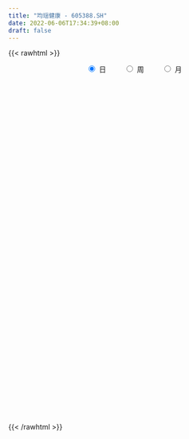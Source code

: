 ```yaml
---
title: "均瑶健康 - 605388.SH"
date: 2022-06-06T17:34:39+08:00
draft: false
---
```

{{< rawhtml >}}
    <div style="text-align: center">
        <label style="padding: 1rem;"><input style="margin-right: .5rem" type="radio" name="period" value="D" checked onclick="period_change(this)">日</label>
        <label style="padding: 1rem;"><input style="margin-right: .5rem" type="radio" name="period" value="W" onclick="period_change(this)">周</label>
        <label style="padding: 1rem;"><input style="margin-right: .5rem" type="radio" name="period" value="M" onclick="period_change(this)">月</label>
    </div>
    <div id="chart" style="height: 700px;"></div> 
    <script type="text/javascript">
        const D_v = [2248.52,683.4,1343.0,3318.27,35761.11,281743.77,409657.01,306037.12,247023.42,203288.97,162003.89,140225.28,151125.35,100701.9,107455.46,84417.52,91993.07,82055.35,64666.99,59244.18,80446.81,100829.95,71824.39,65640.12,39773.19,52912.73,89625.57,91044.77,65178.87,53745.67,38207.94,36638.8,44899.27,50607.59,51830.07,29842.73,50923.31,65048.72,25912.92,31379.15,51117.85,51302.42,67000.86,47892.59,40631.22,33207.67,99191.14,55599.76,28946.71,33688.35,28948.21,33520.17,31555.54,40483.36,66999.06,58939.07,48813.14,36911.64,32964.34,47646.2,54438.29,61232.04,78528.27,62314.8,35390.82,33809.16,22285.6,24996.35,24779.18,20228.58,100022.04,60593.25,62943.54,171910.56,214125.48,199935.71,129353.3,121019.2,167468.49,240946.43,266936.06,184656.98,124643.82,136126.61,130058.43,136053.61,104558.94,107105.1,110958.56,125174.82,134774.94,105022.41,111283.66,235662.94,166727.61,124792.59,92466.92,76431.89,56926.65,75563.62,54454.3,49931.34,51756.4,44545.37,60251.3,61523.63,53236.33,45225.52,40878.59,31100.7,33122.7,33440.2,28478.0,36532.17,30654.3,48164.72,33789.19,92410.44,86708.51,46097.6,36341.33,64042.67,58909.18,35559.59,24234.75,28678.73,18758.0,18813.0,19474.82,18711.0,25778.66,16150.68,23753.22,32793.69,23188.41,21601.12,16900.6,18367.0,14392.6,24799.75,18808.0,27875.55,18821.98,18423.52,70932.59,48579.04,30993.07,22401.62,27481.3,18990.0,20994.0,61563.61,46465.21,45946.41,49311.3,72542.22,73309.29,54332.75,115233.2,172990.88,170944.88,168742.38,229874.75,159148.7,147135.1,159589.01,103056.97,165948.45,119162.44,78610.75,189079.27,158388.46,173411.66,152847.35,174225.18,131815.74,92528.34,183431.3,158210.88,113188.22,93088.6,232497.71,240404.21,145798.82,105626.0,83383.63,104661.64,83360.45,93950.69,92086.96,91236.01,112976.8,82490.64,57406.47,63485.5,42584.3,42073.5,166316.79,102247.84,160225.7,112800.83,110436.09,87990.22,140713.08,99894.59,89349.01,59461.5,49709.5,67697.29,52184.52,76203.68,42490.35,80660.05,65995.05,40635.0,41335.41,30850.0,37524.0,37643.17,27360.0,29156.87,43321.0,34737.09,26222.0,25379.0,27630.14,35541.0,31875.0,25362.0,25268.0,38408.0,44688.87,41307.0,94449.0,67529.0,45171.22,41828.22,64184.56,65539.44,76902.44,54417.44,28295.22,38766.44,34368.09,43510.37,37082.12,25069.0,33485.22,39025.0,38211.0,30954.22,21891.22,33395.0,28957.0,41904.0,27105.0,46135.0,44574.91,26588.89,27577.19,30404.11,31071.58,17937.0,35295.19,21803.88,27050.96,31587.62,14190.15,20525.44,82452.79,82165.31,41950.69,37315.5,22524.83,48831.0,46745.74,114627.7,138383.7,72323.12,53904.38,47273.26,30952.01,35761.0,65984.53,70245.53,53517.15,40278.25,67551.46,35260.87,41146.39,35333.71,39032.87,26115.3,59016.13,39850.0,27291.02,88895.09,36763.22,31506.98,37007.0,36690.0,38915.3,48928.0,34995.0,38055.61,42797.76,36502.26,32993.3,36758.93,33871.07,18838.62,37015.26,30556.93,37657.26,23152.0,30367.34,23772.39,31142.0,62557.11,42116.08,32570.0,46343.1,32008.08,26126.0,27341.18,28777.03,19730.04,25661.0,22100.0,35778.01,114450.17,78640.01,121360.0,68821.0,69774.15,73403.86,167898.52,53139.0,511246.56,307733.49,243430.93,228273.45,179293.02,202137.52,192618.51,159947.3,83953.01,96811.3,79476.87,65439.86,77159.0,43619.0,62881.12,44594.0,30954.0,34784.72,38907.0,38778.22,40980.03,30739.0,24879.0,48592.0,34076.0,28070.97,30788.0,48286.53,31565.0,86194.0,59319.76,65425.97,72179.0,134216.34,167045.34,143980.97,175637.41,126851.0,108546.0,59450.0,147116.0,80335.23,76491.0,86671.0,115852.0,222885.23,260108.2,168594.07,186660.22,355050.75,271798.53,159317.73,150040.0,123976.0,115536.0,71886.5,57311.8,127267.0,114147.0,64937.0,92119.0,143926.5,122813.0,96755.3,76191.5,123661.0,127783.37,239924.27,115992.97,124779.0,123558.0,123493.52,87043.44,96180.22,90734.22,51495.94,42745.15,75526.98,81560.22,104061.0,135697.29,209995.0,166398.07,109055.07,71448.0,101162.34,94282.25,122179.55,119012.22,80031.22,147135.22,139919.44,152658.0,138694.96,95356.0,77450.0]
const D_histogram = [0.0,0.1231680912,0.3295616886,0.5899504993,0.883865898,1.1979656651,1.2457826766,1.0109482198,0.8361504366,0.7190034426,0.5129432736,0.3348154521,0.0959777048,-0.1615903881,-0.423409623,-0.6100238709,-0.7236500323,-0.8368915202,-0.8705723676,-0.8799924561,-0.7925729703,-0.6606342648,-0.5630002213,-0.4664519097,-0.4096819127,-0.4162624901,-0.3234101153,-0.243203057,-0.2179681271,-0.2439691415,-0.2357089416,-0.2377790932,-0.1786650945,-0.0883609319,-0.0060142387,0.0293894031,0.0691850397,0.0412047534,0.0142363488,0.022468638,0.0490903962,0.0468020988,0.0710791882,0.0442019281,-0.006409739,-0.0494464406,-0.1759876296,-0.3031608393,-0.3595549289,-0.3416450252,-0.3322061976,-0.2818657922,-0.2289453974,-0.1543240945,-0.0530685265,0.0277850207,0.0941018789,0.099115081,0.120737003,0.1577420743,0.1759243703,0.1879747452,0.2232013898,0.202314211,0.164758746,0.1068619436,0.0772976695,0.0636744231,0.041466431,0.0340926551,0.1288611324,0.1585825068,0.1890101434,0.3269827972,0.4031310087,0.4866723563,0.460230773,0.3805074112,0.4442840854,0.5011122976,0.6151963772,0.5484627549,0.4587127053,0.3971245268,0.2597845948,0.0911450653,-0.0852889376,-0.2578031893,-0.2299674408,-0.2797932417,-0.2231601009,-0.2018162895,-0.1311360835,0.0059897062,0.0109961856,-0.1009180313,-0.1606801035,-0.2850870814,-0.3324362851,-0.415677555,-0.5065315691,-0.4858353398,-0.431575261,-0.3881330692,-0.3222315185,-0.2500785271,-0.246780907,-0.2466839512,-0.268457602,-0.2441119714,-0.2605026033,-0.2811894973,-0.2600860416,-0.1903283346,-0.1609448266,-0.0859266306,-0.0651761328,0.0303875789,0.0765046374,0.0826558233,0.0970696916,0.1622725036,0.1795779305,0.1515058448,0.1286652946,0.093415262,0.0647856917,0.0652713842,0.0544756066,0.0632158357,0.049137058,0.0507379338,0.0294199415,-0.0377596915,-0.0624300593,-0.0647644809,-0.073250831,-0.0945539182,-0.0817147326,-0.0390281658,0.006177528,0.0505783247,0.0837354899,0.0868565321,0.1697073194,0.2052655813,0.2139553531,0.2093285324,0.1718698608,0.1517808088,0.1113770282,0.1366857478,0.1524039292,0.1743413238,0.174378735,0.2068771499,0.1816033376,0.1644260082,0.2638918363,0.3310961543,0.3297677982,0.4398794399,0.5447798045,0.6084024725,0.6159041368,0.4709232519,0.3613405119,0.3662957829,0.3462201389,0.2469012312,0.2487003546,0.2902427904,0.4527736982,0.4563093815,0.5625429182,0.5827046495,0.5146243958,0.2927998129,0.0870424096,-0.0393443903,-0.1845729982,-0.1178737798,-0.2610801022,-0.5226435714,-0.6884112847,-0.7398430398,-0.7056561924,-0.6869121384,-0.6179138832,-0.5591928719,-0.5699821338,-0.4916481821,-0.4810547408,-0.4434555668,-0.456260379,-0.4734192086,-0.4575051778,-0.2815307047,-0.2071841758,-0.0665823093,0.0202599154,0.0745516386,0.0620293466,0.1440760099,0.1276048691,0.0135812161,-0.0733153214,-0.1078542692,-0.0998619642,-0.1419844545,-0.1395958726,-0.1327281946,-0.2181989257,-0.2997700255,-0.3216070993,-0.3417787212,-0.3360956988,-0.2805541842,-0.2228378897,-0.1739342959,-0.1499522771,-0.1578222635,-0.1848842031,-0.1704429595,-0.1309950611,-0.1223152004,-0.1439453841,-0.1729005196,-0.210916608,-0.2195913299,-0.1731823236,-0.1612945698,-0.1042910742,0.026741002,0.0964109834,0.1518282089,0.1350723694,0.1827785677,0.2475492429,0.313950588,0.3031490901,0.2674461759,0.2620699428,0.1892325604,0.1298292775,0.0803879857,0.023006658,0.0025330319,-0.0096944899,-0.0065177811,-0.0225556206,-0.0376192719,-0.0620459202,-0.0870901534,-0.0631468727,-0.054282754,-0.0073476644,0.0412224284,0.0728609913,0.0997207083,0.1091862901,0.1057281526,0.107511693,0.0911822496,0.0743589585,0.071978445,0.0581894693,0.0423073422,0.0475474145,0.0924468275,0.1628304237,0.1813086005,0.161404334,0.1525797755,0.1750653134,0.1677344269,0.2285092025,0.2899739566,0.3014012879,0.2476331294,0.2139681614,0.1661008081,0.1127387367,0.1254816028,0.1353077518,0.088237248,0.0601019119,-0.0531065139,-0.1414675307,-0.1473970754,-0.1444093975,-0.130554645,-0.1141464089,-0.0482362584,-0.0178239331,-0.0156818332,0.0471602132,0.0680648419,0.0767491603,0.0694857321,0.0658506635,0.0396413609,-0.0083679229,-0.063037978,-0.1010043586,-0.1141553738,-0.1363300831,-0.1282259719,-0.1089343802,-0.1127498314,-0.1210186879,-0.0911644313,-0.0662141686,-0.0518764192,-0.0397183461,-0.0556385142,-0.049267432,-0.0253172584,0.0193023475,0.0483288836,0.0665883918,0.0916684364,0.0805710177,0.0663416724,0.0315987169,0.0055309668,-0.0054491279,-0.0197862675,-0.0226673316,-0.0136980195,0.0577812808,0.0918097356,0.0454884544,0.0251585659,0.048293206,0.0686297958,0.1944801514,0.3915493044,0.4822732252,0.3964641268,0.3535736946,0.3568953181,0.3243765375,0.3252422453,0.2415850603,0.1068708603,0.022916493,-0.1052840556,-0.1840573749,-0.2630396247,-0.3757035259,-0.4312403178,-0.4917490949,-0.4834347265,-0.4370609409,-0.3676289136,-0.3005861541,-0.2602065192,-0.2469969911,-0.217123307,-0.191277722,-0.1318615342,-0.0982522866,-0.0759744782,-0.0515828485,-0.0525544639,-0.0443636651,-0.0658580191,-0.049160211,-0.0201365791,0.0291769551,0.1759864092,0.2883771148,0.3886002555,0.358271116,0.221998779,0.0853113666,0.105306241,0.1284063931,0.0849407136,-0.0153929629,-0.0541782217,0.0371152753,0.1246590107,0.1954065083,0.2176490158,0.2295254859,0.2688587205,0.2244474242,0.1300014075,0.0707524481,0.0448052878,-0.0285721309,-0.1079827537,-0.1676206221,-0.1673227662,-0.22992452,-0.2847487873,-0.2386396854,-0.1566677758,-0.0599868384,-0.013263034,0.0061112639,0.0736842298,0.0892612326,0.0214503788,-0.0836333213,-0.2587101253,-0.4570407799,-0.564057846,-0.6107747704,-0.569268782,-0.5224843159,-0.4819493701,-0.4061528231,-0.3055590737,-0.2303758462,-0.1119942868,0.0753758985,0.2155825101,0.279457914,0.2768269377,0.258821445,0.2621659533,0.2672703718,0.2253760513,0.2405838167,0.2162080177,0.2348155923,0.2399249059,0.2561807472,0.2671379676,0.2410438494,0.2046705352]
const D_fast = [0.0,0.153960114,0.4427441336,0.8506205691,1.3655024422,1.9790936256,2.3383563063,2.3562589044,2.3904987303,2.453102597,2.3752782464,2.280854288,2.0660109669,1.7680452769,1.4003736363,1.0612534206,0.7667147511,0.4442503833,0.192926444,-0.0364917586,-0.1472155154,-0.180435376,-0.2235513879,-0.2436160537,-0.2892665349,-0.3999127349,-0.3879128888,-0.3685065948,-0.3977636967,-0.4847569965,-0.535424032,-0.5969389568,-0.5824912318,-0.5142773022,-0.4334341686,-0.3906831761,-0.3335912796,-0.3512703775,-0.3746796949,-0.3608302461,-0.3219358889,-0.3125236616,-0.2704767751,-0.2863035532,-0.3385176551,-0.3939159668,-0.5644540632,-0.7674174828,-0.9137003046,-0.9812016572,-1.054814379,-1.0749404217,-1.0792563762,-1.043216097,-0.9552276606,-0.8674278582,-0.7775855303,-0.7477935579,-0.6959873852,-0.6195467953,-0.5573834067,-0.4983393455,-0.4073123534,-0.3776209795,-0.3739867581,-0.4051680745,-0.4154079312,-0.4131125719,-0.4249539562,-0.4238045684,-0.2968208079,-0.2274538069,-0.1497736345,0.0699447187,0.2468756823,0.452085119,0.540701229,0.55610472,0.7309524155,0.9130587022,1.180941876,1.2513239424,1.2762520691,1.3139450224,1.241551239,1.0956979758,0.8979417386,0.6609766896,0.6313205778,0.5115464665,0.512389582,0.4832793212,0.5211755063,0.6597987225,0.6675542483,0.5304105235,0.4304784255,0.2347996772,0.1043414023,-0.0828192565,-0.3003061628,-0.4010687685,-0.4547025049,-0.5082935804,-0.5229499093,-0.5133165497,-0.5717141564,-0.6332881883,-0.7221762396,-0.7588586019,-0.8403748846,-0.931359153,-0.9752772076,-0.9531015843,-0.963954283,-0.9104177446,-0.90596128,-0.8028006736,-0.7375574557,-0.710742314,-0.6720610228,-0.566290085,-0.5040901754,-0.4942857999,-0.4849600264,-0.4968562435,-0.5092893909,-0.4924858523,-0.4896627283,-0.4651185403,-0.4669130535,-0.4526276942,-0.4665907012,-0.543210257,-0.5834881397,-0.6020136815,-0.6288127393,-0.6737543061,-0.6813438036,-0.6484142783,-0.6016642025,-0.5446188247,-0.490527787,-0.4656926118,-0.3404149946,-0.2535403373,-0.1913617274,-0.143656415,-0.1381476213,-0.1202914711,-0.1328509947,-0.0733708381,-0.0195516745,0.0459710512,0.0896031461,0.1738208485,0.1939478706,0.2178770433,0.3833158305,0.533294187,0.6144077805,0.8344892822,1.0755845979,1.2913078841,1.4527855825,1.4255355106,1.4062878985,1.5028171153,1.569296506,1.5317029061,1.5956771181,1.7097802515,1.9855045839,2.1031176126,2.3499868788,2.5158247726,2.5764006178,2.4277759881,2.2437791872,2.1075562898,1.9161844323,1.9534152058,1.7449388578,1.3527144957,1.0148439613,0.7784514462,0.6362242455,0.483240265,0.3977600493,0.3166828427,0.1633980473,0.1188199535,0.0091497096,-0.0641150081,-0.190984915,-0.3264985468,-0.4249608105,-0.3193690135,-0.2968185285,-0.1728622394,-0.0809550358,-0.008025403,-0.0050403584,0.1130253074,0.1284553839,0.017827035,-0.0873983329,-0.148900848,-0.165874034,-0.243492638,-0.2760030242,-0.3023173949,-0.4423378574,-0.5988514636,-0.7010903121,-0.8067066144,-0.8850475167,-0.8996445481,-0.897637726,-0.8922177062,-0.9057237567,-0.9530493089,-1.0263322994,-1.0545017956,-1.0478026625,-1.0697016019,-1.1273181317,-1.199498397,-1.2902436375,-1.3538161918,-1.3507027664,-1.3791386551,-1.348207928,-1.2104906013,-1.1167178741,-1.0233435964,-1.0063313435,-0.9129305033,-0.7862725173,-0.6413835253,-0.5763977506,-0.5452391209,-0.4850978683,-0.5106271106,-0.5375730742,-0.5669173695,-0.6185470326,-0.6383874008,-0.6530385451,-0.6514912815,-0.6731680262,-0.6976364955,-0.7375746238,-0.7843913953,-0.7762348329,-0.7809414027,-0.7358432291,-0.6769675293,-0.6271137186,-0.5753238244,-0.5385616701,-0.5155877695,-0.4869263058,-0.4804601869,-0.4786937383,-0.4630796405,-0.462321249,-0.4676265405,-0.4504996146,-0.3824884947,-0.2713972925,-0.2075919656,-0.1871451486,-0.1578247632,-0.091572897,-0.0569701768,0.0609318995,0.1948901427,0.281667796,0.2898079199,0.3096349922,0.303292841,0.2781154537,0.3222287205,0.3658818075,0.3408706156,0.3277607575,0.2012757033,0.0775478038,0.0347689902,0.0016543187,-0.01712959,-0.0292579561,0.0245931297,0.0505494719,0.0487711135,0.1234032131,0.1613240523,0.1891956608,0.1993036656,0.2121312629,0.1958323005,0.145731036,0.0753014864,0.0120840161,-0.0296058425,-0.0858630726,-0.1098154544,-0.1177574577,-0.1497603667,-0.1882838953,-0.1812207465,-0.1728240259,-0.1714553814,-0.1692268948,-0.1990566914,-0.2050024672,-0.1873816082,-0.1379364154,-0.0968276584,-0.0619210522,-0.0139238986,-0.0048785629,-0.00252249,-0.0293657663,-0.0540507747,-0.0663931513,-0.0856768578,-0.0942247548,-0.0886799476,-0.0027553271,0.0542255616,0.019276394,0.005236147,0.0404440886,0.0779381273,0.2524085208,0.5473649998,0.758657227,0.7719641602,0.8174671517,0.9100126048,0.9585879586,1.0407642277,1.0175033077,0.9095068228,0.8312815788,0.6767600163,0.5519723532,0.4072301972,0.2006404146,0.0372935432,-0.1461525076,-0.2586968207,-0.3215882704,-0.3440634715,-0.3521672505,-0.3768392454,-0.4253789651,-0.4497861077,-0.4717599533,-0.4453091491,-0.4362629731,-0.4329787843,-0.4214828667,-0.435593098,-0.4384932155,-0.4764520743,-0.472044319,-0.4480548318,-0.3914470589,-0.2006410025,-0.0161560181,0.1812171864,0.240455826,0.1596831837,0.0443236129,0.0906450476,0.1458467979,0.1236162969,0.0194343796,-0.0328954346,0.0676768812,0.1863853693,0.3059844939,0.3826392555,0.4518970971,0.5584450117,0.5701455715,0.5081999067,0.4666390593,0.4518932209,0.3713727695,0.2649664583,0.1634234344,0.1218905987,0.001807715,-0.1242037491,-0.1377545686,-0.094949603,-0.0132653752,0.0301426708,0.0510447846,0.1370388079,0.1749311189,0.1124828598,-0.0135091706,-0.2532635059,-0.5658543555,-0.8138858831,-1.0132965001,-1.1141077072,-1.19794432,-1.2778967167,-1.3036383755,-1.2794343945,-1.2618451285,-1.1714621409,-0.9652479809,-0.7711457418,-0.6374058594,-0.5708301013,-0.5241302327,-0.4552442361,-0.3833222247,-0.3688725323,-0.2935188128,-0.2638426074,-0.1865311346,-0.1214405946,-0.0411395665,0.0366021458,0.0707689899,0.0855633095]
const D_slow = [0.0,0.0307920228,0.1131824449,0.2606700698,0.4816365443,0.7811279605,1.0925736297,1.3453106846,1.5543482938,1.7340991544,1.8623349728,1.9460388358,1.970033262,1.929635665,1.8237832593,1.6712772915,1.4903647835,1.2811419034,1.0634988115,0.8435006975,0.6453574549,0.4801988887,0.3394488334,0.222835856,0.1204153778,0.0163497553,-0.0645027736,-0.1253035378,-0.1797955696,-0.240787855,-0.2997150904,-0.3591598637,-0.4038261373,-0.4259163703,-0.4274199299,-0.4200725792,-0.4027763192,-0.3924751309,-0.3889160437,-0.3832988842,-0.3710262851,-0.3593257604,-0.3415559634,-0.3305054813,-0.3321079161,-0.3444695262,-0.3884664336,-0.4642566435,-0.5541453757,-0.639556632,-0.7226081814,-0.7930746295,-0.8503109788,-0.8888920024,-0.9021591341,-0.8952128789,-0.8716874092,-0.8469086389,-0.8167243882,-0.7772888696,-0.733307777,-0.6863140907,-0.6305137432,-0.5799351905,-0.538745504,-0.5120300181,-0.4927056007,-0.476786995,-0.4664203872,-0.4578972235,-0.4256819403,-0.3860363136,-0.3387837778,-0.2570380785,-0.1562553263,-0.0345872373,0.080470456,0.1755973088,0.2866683301,0.4119464045,0.5657454988,0.7028611875,0.8175393639,0.9168204956,0.9817666442,1.0045529106,0.9832306762,0.9187798788,0.8612880186,0.7913397082,0.735549683,0.6850956106,0.6523115897,0.6538090163,0.6565580627,0.6313285548,0.591158529,0.5198867586,0.4367776873,0.3328582986,0.2062254063,0.0847665714,-0.0231272439,-0.1201605112,-0.2007183908,-0.2632380226,-0.3249332493,-0.3866042371,-0.4537186376,-0.5147466305,-0.5798722813,-0.6501696556,-0.715191166,-0.7627732497,-0.8030094564,-0.824491114,-0.8407851472,-0.8331882525,-0.8140620931,-0.7933981373,-0.7691307144,-0.7285625885,-0.6836681059,-0.6457916447,-0.613625321,-0.5902715055,-0.5740750826,-0.5577572366,-0.5441383349,-0.528334376,-0.5160501115,-0.503365628,-0.4960106427,-0.5054505655,-0.5210580804,-0.5372492006,-0.5555619083,-0.5792003879,-0.599629071,-0.6093861125,-0.6078417305,-0.5951971493,-0.5742632769,-0.5525491438,-0.510122314,-0.4588059187,-0.4053170804,-0.3529849473,-0.3100174821,-0.2720722799,-0.2442280229,-0.2100565859,-0.1719556036,-0.1283702727,-0.0847755889,-0.0330563014,0.012344533,0.0534510351,0.1194239941,0.2021980327,0.2846399823,0.3946098423,0.5308047934,0.6829054115,0.8368814457,0.9546122587,1.0449473866,1.1365213324,1.2230763671,1.2848016749,1.3469767636,1.4195374611,1.5327308857,1.6468082311,1.7874439606,1.933120123,2.061776222,2.1349761752,2.1567367776,2.14690068,2.1007574305,2.0712889855,2.00601896,1.8753580671,1.703255246,1.518294486,1.3418804379,1.1701524033,1.0156739325,0.8758757145,0.7333801811,0.6104681356,0.4902044504,0.3793405587,0.2652754639,0.1469206618,0.0325443673,-0.0378383088,-0.0896343528,-0.1062799301,-0.1012149512,-0.0825770416,-0.0670697049,-0.0310507025,0.0008505148,0.0042458188,-0.0140830115,-0.0410465788,-0.0660120698,-0.1015081835,-0.1364071516,-0.1695892003,-0.2241389317,-0.2990814381,-0.3794832129,-0.4649278932,-0.5489518179,-0.6190903639,-0.6747998364,-0.7182834103,-0.7557714796,-0.7952270455,-0.8414480962,-0.8840588361,-0.9168076014,-0.9473864015,-0.9833727475,-1.0265978774,-1.0793270294,-1.1342248619,-1.1775204428,-1.2178440853,-1.2439168538,-1.2372316033,-1.2131288575,-1.1751718052,-1.1414037129,-1.095709071,-1.0338217602,-0.9553341133,-0.8795468407,-0.8126852968,-0.7471678111,-0.699859671,-0.6674023516,-0.6473053552,-0.6415536907,-0.6409204327,-0.6433440552,-0.6449735004,-0.6506124056,-0.6600172236,-0.6755287036,-0.697301242,-0.7130879601,-0.7266586487,-0.7284955648,-0.7181899577,-0.6999747098,-0.6750445328,-0.6477479602,-0.6213159221,-0.5944379988,-0.5716424364,-0.5530526968,-0.5350580855,-0.5205107182,-0.5099338827,-0.4980470291,-0.4749353222,-0.4342277162,-0.3889005661,-0.3485494826,-0.3104045387,-0.2666382104,-0.2247046036,-0.167577303,-0.0950838139,-0.0197334919,0.0421747905,0.0956668308,0.1371920329,0.165376717,0.1967471177,0.2305740557,0.2526333677,0.2676588456,0.2543822172,0.2190153345,0.1821660656,0.1460637163,0.113425055,0.0848884528,0.0728293882,0.0683734049,0.0644529466,0.0762429999,0.0932592104,0.1124465005,0.1298179335,0.1462805994,0.1561909396,0.1540989589,0.1383394644,0.1130883747,0.0845495313,0.0504670105,0.0184105175,-0.0088230775,-0.0370105354,-0.0672652073,-0.0900563152,-0.1066098573,-0.1195789621,-0.1295085487,-0.1434181772,-0.1557350352,-0.1620643498,-0.1572387629,-0.145156542,-0.1285094441,-0.105592335,-0.0854495805,-0.0688641624,-0.0609644832,-0.0595817415,-0.0609440235,-0.0658905903,-0.0715574232,-0.0749819281,-0.0605366079,-0.037584174,-0.0262120604,-0.0199224189,-0.0078491174,0.0093083315,0.0579283694,0.1558156955,0.2763840018,0.3755000335,0.4638934571,0.5531172866,0.634211421,0.7155219824,0.7759182474,0.8026359625,0.8083650858,0.7820440719,0.7360297281,0.670269822,0.5763439405,0.468533861,0.3455965873,0.2247379057,0.1154726705,0.0235654421,-0.0515810964,-0.1166327262,-0.178381974,-0.2326628008,-0.2804822313,-0.3134476148,-0.3380106865,-0.357004306,-0.3699000182,-0.3830386341,-0.3941295504,-0.4105940552,-0.4228841079,-0.4279182527,-0.4206240139,-0.3766274116,-0.3045331329,-0.2073830691,-0.1178152901,-0.0623155953,-0.0409877537,-0.0146611934,0.0174404049,0.0386755833,0.0348273425,0.0212827871,0.0305616059,0.0617263586,0.1105779857,0.1649902396,0.2223716111,0.2895862912,0.3456981473,0.3781984992,0.3958866112,0.4070879331,0.3999449004,0.372949212,0.3310440565,0.2892133649,0.2317322349,0.1605450381,0.1008851168,0.0617181728,0.0467214632,0.0434057047,0.0449335207,0.0633545782,0.0856698863,0.091032481,0.0701241507,0.0054466194,-0.1088135756,-0.2498280371,-0.4025217297,-0.5448389252,-0.6754600042,-0.7959473467,-0.8974855524,-0.9738753209,-1.0314692824,-1.0594678541,-1.0406238795,-0.9867282519,-0.9168637734,-0.847657039,-0.7829516777,-0.7174101894,-0.6505925965,-0.5942485836,-0.5341026295,-0.480050625,-0.421346727,-0.3613655005,-0.2973203137,-0.2305358218,-0.1702748595,-0.1191072257]
const D_data = [['2020-08-18', 16.12, 19.34, 16.12, 19.34],['2020-08-19', 21.27, 21.27, 21.27, 21.27],['2020-08-20', 23.4, 23.4, 23.4, 23.4],['2020-08-21', 25.74, 25.74, 25.74, 25.74],['2020-08-24', 28.31, 28.31, 28.31, 28.31],['2020-08-25', 29.72, 31.14, 29.1, 31.14],['2020-08-26', 31.2, 29.9, 29.04, 32.25],['2020-08-27', 28.43, 26.93, 26.91, 28.55],['2020-08-28', 26.6, 27.52, 26.4, 28.8],['2020-08-31', 27.29, 28.31, 27.27, 29.11],['2020-09-01', 27.85, 27.07, 26.64, 28.15],['2020-09-02', 26.9, 26.99, 26.78, 27.77],['2020-09-03', 27.1, 25.55, 25.41, 27.29],['2020-09-04', 24.6, 24.22, 24.12, 24.95],['2020-09-07', 24.2, 22.79, 22.74, 24.26],['2020-09-08', 22.79, 22.35, 21.98, 23.0],['2020-09-09', 21.78, 22.14, 21.66, 22.98],['2020-09-10', 22.16, 21.1, 20.1, 22.67],['2020-09-11', 20.55, 21.18, 20.55, 21.5],['2020-09-14', 21.19, 20.8, 20.67, 21.38],['2020-09-15', 20.69, 21.66, 20.66, 21.78],['2020-09-16', 21.4, 22.31, 21.04, 22.73],['2020-09-17', 22.01, 22.07, 21.75, 22.55],['2020-09-18', 21.88, 22.21, 21.71, 22.56],['2020-09-21', 22.23, 21.8, 21.76, 22.23],['2020-09-22', 21.46, 20.82, 20.81, 21.5],['2020-09-23', 20.97, 22.0, 20.88, 22.65],['2020-09-24', 21.75, 22.07, 21.7, 22.71],['2020-09-25', 22.09, 21.46, 21.22, 22.68],['2020-09-28', 21.52, 20.6, 20.43, 21.67],['2020-09-29', 20.66, 20.75, 20.4, 21.02],['2020-09-30', 20.76, 20.4, 20.34, 20.95],['2020-10-09', 20.67, 21.1, 20.65, 21.28],['2020-10-12', 21.2, 21.73, 21.19, 21.88],['2020-10-13', 21.73, 22.0, 21.45, 22.22],['2020-10-14', 21.92, 21.68, 21.6, 22.16],['2020-10-15', 21.44, 21.92, 21.28, 22.1],['2020-10-16', 21.79, 21.09, 20.82, 21.96],['2020-10-19', 20.93, 20.92, 20.71, 21.23],['2020-10-20', 20.67, 21.27, 20.67, 21.35],['2020-10-21', 21.28, 21.57, 20.92, 21.89],['2020-10-22', 21.6, 21.26, 21.21, 21.99],['2020-10-23', 21.01, 21.65, 21.01, 22.01],['2020-10-26', 21.53, 21.0, 20.0, 21.66],['2020-10-27', 21.04, 20.46, 20.23, 21.18],['2020-10-28', 20.33, 20.23, 20.03, 20.6],['2020-10-29', 19.49, 18.58, 18.21, 19.5],['2020-10-30', 18.54, 17.63, 17.57, 18.54],['2020-11-02', 17.57, 17.68, 17.45, 17.8],['2020-11-03', 17.7, 18.14, 17.6, 18.16],['2020-11-04', 18.2, 17.74, 17.7, 18.21],['2020-11-05', 17.89, 18.06, 17.78, 18.1],['2020-11-06', 18.0, 18.05, 17.9, 18.3],['2020-11-09', 18.1, 18.39, 18.0, 18.45],['2020-11-10', 18.4, 18.99, 18.18, 19.19],['2020-11-11', 18.78, 19.09, 18.65, 19.5],['2020-11-12', 19.25, 19.23, 18.57, 19.34],['2020-11-13', 19.0, 18.61, 18.5, 19.18],['2020-11-16', 18.54, 18.86, 18.41, 18.95],['2020-11-17', 18.88, 19.21, 18.73, 19.26],['2020-11-18', 19.03, 19.15, 18.92, 19.65],['2020-11-19', 18.98, 19.2, 18.8, 19.67],['2020-11-20', 19.18, 19.69, 18.87, 19.87],['2020-11-23', 19.6, 19.11, 19.03, 19.7],['2020-11-24', 19.1, 18.81, 18.7, 19.1],['2020-11-25', 18.77, 18.33, 18.27, 18.96],['2020-11-26', 18.48, 18.45, 18.11, 18.5],['2020-11-27', 18.28, 18.52, 18.11, 18.58],['2020-11-30', 18.48, 18.29, 18.21, 18.68],['2020-12-01', 18.2, 18.36, 18.17, 18.46],['2020-12-02', 18.42, 19.88, 18.35, 19.99],['2020-12-03', 19.52, 19.46, 19.19, 19.75],['2020-12-04', 19.57, 19.72, 19.45, 19.94],['2020-12-07', 20.13, 21.69, 19.59, 21.69],['2020-12-08', 21.13, 21.76, 21.13, 23.47],['2020-12-09', 21.7, 22.63, 21.29, 23.42],['2020-12-10', 22.17, 21.79, 21.63, 22.51],['2020-12-11', 21.43, 21.19, 20.69, 22.22],['2020-12-14', 21.1, 23.31, 21.1, 23.31],['2020-12-15', 24.0, 23.98, 23.38, 24.98],['2020-12-16', 23.51, 25.68, 23.51, 26.28],['2020-12-17', 24.4, 24.1, 23.8, 24.75],['2020-12-18', 23.58, 23.9, 23.33, 24.94],['2020-12-21', 23.58, 24.31, 22.58, 24.36],['2020-12-22', 23.81, 23.22, 23.12, 24.47],['2020-12-23', 23.2, 22.28, 21.83, 23.25],['2020-12-24', 22.36, 21.39, 21.2, 22.84],['2020-12-25', 20.87, 20.49, 19.82, 20.99],['2020-12-28', 20.88, 22.54, 20.57, 22.54],['2020-12-29', 23.16, 21.42, 21.16, 23.16],['2020-12-30', 21.44, 22.68, 21.42, 23.29],['2020-12-31', 22.66, 22.38, 22.12, 23.16],['2021-01-04', 22.41, 23.21, 22.08, 23.41],['2021-01-05', 22.79, 24.65, 22.79, 25.53],['2021-01-06', 24.1, 23.48, 23.05, 24.5],['2021-01-07', 23.0, 21.78, 21.47, 23.28],['2021-01-08', 21.93, 21.95, 20.75, 22.4],['2021-01-11', 21.53, 20.54, 20.54, 21.93],['2021-01-12', 20.2, 20.86, 20.2, 21.5],['2021-01-13', 20.71, 19.81, 19.43, 20.71],['2021-01-14', 19.58, 18.91, 18.68, 19.75],['2021-01-15', 18.99, 19.74, 18.79, 19.98],['2021-01-18', 19.68, 20.0, 19.07, 20.16],['2021-01-19', 19.8, 19.79, 19.74, 20.39],['2021-01-20', 19.83, 20.06, 19.18, 20.14],['2021-01-21', 19.93, 20.25, 19.8, 20.49],['2021-01-22', 20.2, 19.35, 19.27, 20.2],['2021-01-25', 19.21, 19.07, 18.71, 19.78],['2021-01-26', 19.07, 18.47, 18.45, 19.2],['2021-01-27', 18.47, 18.78, 18.13, 18.88],['2021-01-28', 18.5, 18.01, 17.98, 18.76],['2021-01-29', 18.13, 17.55, 17.35, 18.35],['2021-02-01', 17.4, 17.76, 17.3, 17.88],['2021-02-02', 17.92, 18.33, 17.8, 18.59],['2021-02-03', 18.35, 17.84, 17.7, 18.36],['2021-02-04', 17.81, 18.48, 17.66, 18.56],['2021-02-05', 18.5, 17.88, 17.78, 18.55],['2021-02-08', 18.84, 19.0, 18.42, 19.67],['2021-02-09', 18.34, 18.69, 17.88, 18.88],['2021-02-10', 18.6, 18.28, 18.09, 18.63],['2021-02-18', 18.45, 18.4, 18.21, 18.59],['2021-02-19', 18.41, 19.25, 18.41, 19.47],['2021-02-22', 19.06, 18.91, 18.86, 19.31],['2021-02-23', 18.84, 18.35, 18.2, 18.84],['2021-02-24', 18.3, 18.3, 18.18, 18.48],['2021-02-25', 18.41, 17.99, 17.84, 18.42],['2021-02-26', 17.58, 17.88, 17.58, 18.08],['2021-03-01', 17.86, 18.14, 17.84, 18.15],['2021-03-02', 18.38, 17.94, 17.86, 18.38],['2021-03-03', 17.97, 18.15, 17.86, 18.17],['2021-03-04', 18.12, 17.82, 17.75, 18.12],['2021-03-05', 17.66, 17.95, 17.58, 18.03],['2021-03-08', 18.1, 17.57, 17.57, 18.11],['2021-03-09', 17.56, 16.68, 16.2, 17.6],['2021-03-10', 16.85, 16.85, 16.64, 17.09],['2021-03-11', 16.75, 16.93, 16.52, 16.99],['2021-03-12', 17.0, 16.69, 16.6, 17.08],['2021-03-15', 16.66, 16.3, 16.22, 16.66],['2021-03-16', 16.33, 16.55, 16.3, 16.62],['2021-03-17', 16.65, 16.94, 16.58, 17.14],['2021-03-18', 17.0, 17.11, 16.81, 17.17],['2021-03-19', 17.29, 17.28, 17.18, 17.68],['2021-03-22', 17.19, 17.32, 17.01, 17.45],['2021-03-23', 17.38, 17.03, 16.94, 17.47],['2021-03-24', 16.93, 18.29, 16.86, 18.73],['2021-03-25', 17.95, 18.1, 17.6, 18.39],['2021-03-26', 17.95, 17.99, 17.77, 18.19],['2021-03-29', 17.87, 17.95, 17.81, 18.08],['2021-03-30', 17.95, 17.53, 17.43, 17.99],['2021-03-31', 17.35, 17.68, 17.2, 17.74],['2021-04-01', 17.6, 17.33, 17.31, 17.77],['2021-04-02', 17.7, 18.18, 17.68, 18.36],['2021-04-06', 18.21, 18.26, 18.0, 18.5],['2021-04-07', 18.18, 18.55, 17.98, 18.75],['2021-04-08', 18.43, 18.46, 18.24, 18.87],['2021-04-09', 18.31, 19.1, 18.1, 19.2],['2021-04-12', 19.37, 18.55, 18.49, 19.78],['2021-04-13', 18.54, 18.68, 18.5, 19.39],['2021-04-14', 18.46, 20.55, 17.84, 20.55],['2021-04-15', 21.4, 20.86, 19.93, 21.4],['2021-04-16', 20.86, 20.48, 20.44, 22.45],['2021-04-19', 20.1, 22.53, 20.05, 22.53],['2021-04-20', 23.18, 23.51, 22.66, 24.66],['2021-04-21', 23.2, 24.0, 22.7, 24.18],['2021-04-22', 24.85, 24.09, 23.61, 25.45],['2021-04-23', 23.75, 22.37, 22.18, 24.1],['2021-04-26', 22.2, 22.6, 22.06, 23.4],['2021-04-27', 22.53, 24.2, 21.77, 24.86],['2021-04-28', 24.2, 24.3, 23.68, 25.0],['2021-04-29', 24.16, 23.4, 23.23, 24.42],['2021-04-30', 23.8, 24.79, 23.8, 25.74],['2021-05-06', 24.5, 25.82, 24.5, 26.28],['2021-05-07', 25.7, 28.4, 25.2, 28.4],['2021-05-10', 27.23, 27.45, 26.86, 28.39],['2021-05-11', 27.8, 29.69, 27.27, 30.1],['2021-05-12', 29.21, 29.68, 28.76, 30.49],['2021-05-13', 29.61, 29.17, 28.4, 29.61],['2021-05-14', 29.17, 27.08, 27.02, 31.28],['2021-05-17', 26.0, 26.58, 25.53, 27.17],['2021-05-18', 26.3, 27.0, 25.98, 27.32],['2021-05-19', 26.9, 26.24, 25.61, 26.9],['2021-05-20', 26.35, 28.86, 26.18, 28.86],['2021-05-21', 29.21, 26.16, 25.97, 29.21],['2021-05-24', 24.55, 23.54, 23.54, 25.07],['2021-05-25', 23.0, 23.35, 22.8, 24.21],['2021-05-26', 23.03, 23.85, 23.02, 23.95],['2021-05-27', 23.8, 24.5, 23.65, 25.37],['2021-05-28', 24.29, 24.07, 23.78, 24.6],['2021-05-31', 23.96, 24.57, 23.73, 25.08],['2021-06-01', 25.17, 24.45, 24.21, 25.38],['2021-06-02', 24.1, 23.37, 23.0, 24.49],['2021-06-03', 23.12, 24.34, 23.12, 25.0],['2021-06-04', 24.49, 23.42, 23.26, 24.5],['2021-06-07', 23.09, 23.58, 22.7, 23.72],['2021-06-08', 23.62, 22.7, 22.4, 23.65],['2021-06-09', 22.55, 22.22, 22.02, 22.74],['2021-06-10', 22.07, 22.27, 22.01, 22.72],['2021-06-11', 22.26, 24.5, 22.1, 24.5],['2021-06-15', 24.35, 23.7, 22.9, 24.37],['2021-06-16', 23.64, 24.99, 22.6, 25.95],['2021-06-17', 24.5, 24.9, 24.4, 25.83],['2021-06-18', 24.6, 24.9, 24.27, 25.8],['2021-06-21', 24.4, 24.22, 23.82, 24.6],['2021-06-22', 24.16, 25.67, 23.93, 26.15],['2021-06-23', 25.44, 24.72, 24.3, 25.6],['2021-06-24', 24.68, 23.2, 23.18, 24.7],['2021-06-25', 23.17, 22.97, 22.6, 23.49],['2021-06-28', 22.6, 23.22, 22.6, 23.6],['2021-06-29', 23.22, 23.59, 22.71, 23.98],['2021-06-30', 23.32, 22.76, 22.65, 23.35],['2021-07-01', 22.76, 23.08, 22.72, 23.89],['2021-07-02', 22.96, 23.03, 22.72, 23.8],['2021-07-05', 22.71, 21.49, 21.4, 22.98],['2021-07-06', 21.49, 20.84, 20.48, 21.63],['2021-07-07', 20.61, 21.01, 20.61, 21.35],['2021-07-08', 20.7, 20.59, 20.46, 21.06],['2021-07-09', 20.75, 20.53, 20.21, 20.78],['2021-07-12', 20.48, 20.99, 20.06, 21.19],['2021-07-13', 20.9, 21.03, 20.84, 21.45],['2021-07-14', 20.85, 20.95, 20.63, 21.25],['2021-07-15', 20.9, 20.6, 20.2, 21.0],['2021-07-16', 20.7, 20.01, 19.98, 20.7],['2021-07-19', 20.01, 19.42, 19.26, 20.01],['2021-07-20', 19.35, 19.64, 19.11, 19.7],['2021-07-21', 19.6, 19.85, 19.6, 20.2],['2021-07-22', 19.77, 19.36, 19.3, 20.05],['2021-07-23', 19.36, 18.7, 18.58, 19.5],['2021-07-26', 18.46, 18.2, 17.71, 18.7],['2021-07-27', 17.96, 17.6, 17.56, 18.42],['2021-07-28', 17.44, 17.51, 16.92, 17.76],['2021-07-29', 17.65, 17.98, 17.62, 18.15],['2021-07-30', 17.8, 17.4, 16.95, 17.8],['2021-08-02', 17.09, 17.87, 16.83, 17.89],['2021-08-03', 17.89, 19.1, 17.65, 19.66],['2021-08-04', 18.58, 18.75, 18.31, 18.98],['2021-08-05', 18.6, 18.84, 18.45, 19.45],['2021-08-06', 18.85, 17.99, 17.9, 18.85],['2021-08-09', 17.9, 18.85, 17.71, 19.1],['2021-08-10', 18.97, 19.39, 18.6, 19.66],['2021-08-11', 19.39, 19.85, 19.02, 19.97],['2021-08-12', 19.75, 19.15, 19.12, 19.78],['2021-08-13', 19.15, 18.82, 18.74, 19.19],['2021-08-16', 18.8, 19.19, 18.8, 19.7],['2021-08-17', 18.88, 18.21, 18.11, 19.2],['2021-08-18', 18.06, 18.05, 17.79, 18.23],['2021-08-19', 18.22, 17.87, 17.82, 18.35],['2021-08-20', 17.87, 17.43, 17.2, 17.87],['2021-08-23', 17.45, 17.6, 17.45, 17.81],['2021-08-24', 17.55, 17.52, 17.43, 17.73],['2021-08-25', 17.52, 17.59, 17.38, 17.88],['2021-08-26', 17.59, 17.21, 17.09, 17.63],['2021-08-27', 17.34, 17.02, 16.94, 17.34],['2021-08-30', 16.8, 16.66, 16.35, 17.08],['2021-08-31', 16.58, 16.36, 16.23, 16.77],['2021-09-01', 16.36, 16.81, 16.15, 17.1],['2021-09-02', 16.83, 16.56, 16.51, 16.84],['2021-09-03', 16.5, 17.06, 16.38, 17.19],['2021-09-06', 17.09, 17.25, 16.86, 17.48],['2021-09-07', 17.11, 17.2, 17.03, 17.29],['2021-09-08', 17.16, 17.27, 17.11, 17.39],['2021-09-09', 17.26, 17.14, 17.02, 17.44],['2021-09-10', 17.14, 16.99, 16.92, 17.25],['2021-09-13', 16.99, 17.05, 16.87, 17.08],['2021-09-14', 17.0, 16.78, 16.75, 17.4],['2021-09-15', 16.64, 16.67, 16.46, 16.84],['2021-09-16', 16.7, 16.78, 16.63, 17.04],['2021-09-17', 16.76, 16.57, 16.33, 16.76],['2021-09-22', 16.45, 16.43, 16.34, 16.55],['2021-09-23', 16.43, 16.63, 16.43, 16.78],['2021-09-24', 16.65, 17.25, 16.62, 17.87],['2021-09-27', 17.28, 17.92, 17.03, 18.2],['2021-09-28', 17.92, 17.59, 17.07, 17.92],['2021-09-29', 17.28, 17.19, 17.09, 17.88],['2021-09-30', 17.15, 17.33, 17.11, 17.37],['2021-10-08', 17.33, 17.85, 17.2, 17.85],['2021-10-11', 17.79, 17.62, 17.58, 18.33],['2021-10-12', 17.78, 18.75, 17.36, 18.8],['2021-10-13', 18.68, 19.28, 18.35, 19.85],['2021-10-14', 19.0, 19.08, 18.65, 19.21],['2021-10-15', 18.9, 18.37, 18.31, 19.35],['2021-10-18', 18.22, 18.58, 17.82, 18.66],['2021-10-19', 18.59, 18.35, 18.3, 18.67],['2021-10-20', 18.28, 18.14, 17.9, 18.34],['2021-10-21', 18.15, 18.98, 18.01, 19.15],['2021-10-22', 18.76, 19.14, 18.51, 19.36],['2021-10-25', 19.29, 18.45, 18.34, 19.29],['2021-10-26', 18.42, 18.58, 18.1, 18.8],['2021-10-27', 18.38, 17.17, 17.05, 18.47],['2021-10-28', 16.5, 16.89, 16.4, 17.17],['2021-10-29', 16.9, 17.58, 16.88, 17.78],['2021-11-01', 17.69, 17.59, 17.16, 17.95],['2021-11-02', 17.54, 17.68, 17.51, 18.33],['2021-11-03', 17.68, 17.71, 17.45, 18.25],['2021-11-04', 17.7, 18.5, 17.7, 18.8],['2021-11-05', 18.49, 18.3, 18.26, 18.72],['2021-11-08', 18.18, 18.03, 17.87, 18.24],['2021-11-09', 18.18, 18.99, 18.15, 19.21],['2021-11-10', 19.06, 18.75, 18.6, 19.15],['2021-11-11', 18.75, 18.75, 18.61, 18.89],['2021-11-12', 18.76, 18.63, 18.25, 18.87],['2021-11-15', 18.76, 18.72, 18.54, 19.06],['2021-11-16', 18.81, 18.42, 18.38, 19.19],['2021-11-17', 18.4, 17.98, 17.92, 18.49],['2021-11-18', 17.98, 17.61, 17.56, 18.08],['2021-11-19', 17.65, 17.52, 17.4, 17.85],['2021-11-22', 17.53, 17.62, 17.47, 17.82],['2021-11-23', 17.62, 17.32, 17.29, 17.68],['2021-11-24', 17.35, 17.56, 17.35, 17.62],['2021-11-25', 17.48, 17.68, 17.44, 17.78],['2021-11-26', 17.62, 17.34, 17.19, 17.62],['2021-11-29', 17.15, 17.15, 17.02, 17.28],['2021-11-30', 17.2, 17.59, 17.2, 17.67],['2021-12-01', 17.59, 17.6, 17.4, 17.75],['2021-12-02', 17.54, 17.51, 17.46, 17.9],['2021-12-03', 17.48, 17.5, 17.36, 17.7],['2021-12-06', 17.55, 17.08, 17.06, 17.58],['2021-12-07', 17.13, 17.27, 17.13, 17.45],['2021-12-08', 17.4, 17.52, 17.17, 17.63],['2021-12-09', 17.51, 17.94, 17.5, 18.07],['2021-12-10', 17.83, 17.95, 17.79, 18.24],['2021-12-13', 17.94, 17.97, 17.71, 18.11],['2021-12-14', 17.98, 18.22, 17.8, 18.33],['2021-12-15', 18.23, 17.86, 17.82, 18.23],['2021-12-16', 17.88, 17.8, 17.6, 18.08],['2021-12-17', 17.72, 17.44, 17.43, 17.78],['2021-12-20', 17.35, 17.39, 17.27, 17.67],['2021-12-21', 17.4, 17.47, 17.21, 17.51],['2021-12-22', 17.58, 17.34, 17.24, 17.58],['2021-12-23', 17.34, 17.41, 17.29, 17.57],['2021-12-24', 17.38, 17.55, 17.25, 17.57],['2021-12-27', 17.64, 18.56, 17.48, 18.62],['2021-12-28', 18.54, 18.43, 18.32, 18.9],['2021-12-29', 18.24, 17.44, 17.17, 18.4],['2021-12-30', 17.4, 17.61, 17.35, 17.95],['2021-12-31', 17.7, 18.19, 17.53, 18.29],['2022-01-04', 18.19, 18.32, 17.99, 18.5],['2022-01-05', 18.42, 20.15, 18.32, 20.15],['2022-01-06', 22.17, 22.17, 22.17, 22.17],['2022-01-07', 24.39, 22.0, 21.55, 24.39],['2022-01-10', 20.0, 20.2, 19.8, 21.0],['2022-01-11', 20.0, 20.75, 19.8, 22.0],['2022-01-12', 20.36, 21.58, 20.01, 22.0],['2022-01-13', 21.21, 21.41, 20.77, 21.7],['2022-01-14', 21.21, 22.1, 21.02, 22.55],['2022-01-17', 23.0, 21.15, 21.15, 23.0],['2022-01-18', 20.93, 20.17, 19.7, 21.0],['2022-01-19', 20.17, 20.38, 19.83, 20.39],['2022-01-20', 20.1, 19.33, 19.32, 20.79],['2022-01-21', 19.66, 19.38, 19.33, 20.16],['2022-01-24', 19.29, 18.87, 18.69, 19.38],['2022-01-25', 18.88, 17.76, 17.6, 18.88],['2022-01-26', 17.7, 17.77, 17.5, 18.16],['2022-01-27', 17.79, 17.08, 17.0, 18.0],['2022-01-28', 17.19, 17.45, 17.0, 17.75],['2022-02-07', 17.6, 17.73, 17.43, 18.0],['2022-02-08', 17.65, 18.02, 17.52, 18.02],['2022-02-09', 18.08, 18.09, 17.83, 18.17],['2022-02-10', 18.1, 17.81, 17.68, 18.19],['2022-02-11', 17.77, 17.39, 17.31, 17.77],['2022-02-14', 17.25, 17.5, 17.16, 17.76],['2022-02-15', 17.64, 17.4, 17.32, 17.68],['2022-02-16', 17.52, 17.88, 17.36, 18.08],['2022-02-17', 17.75, 17.67, 17.56, 17.98],['2022-02-18', 17.56, 17.56, 17.36, 17.73],['2022-02-21', 17.41, 17.61, 17.41, 17.72],['2022-02-22', 17.58, 17.26, 17.09, 17.58],['2022-02-23', 17.39, 17.3, 17.26, 17.53],['2022-02-24', 17.3, 16.79, 16.29, 17.43],['2022-02-25', 16.8, 17.15, 16.71, 17.3],['2022-02-28', 17.18, 17.34, 16.82, 17.57],['2022-03-01', 17.19, 17.75, 17.19, 17.85],['2022-03-02', 17.75, 19.53, 17.54, 19.53],['2022-03-03', 19.09, 19.94, 19.04, 20.37],['2022-03-04', 19.67, 20.6, 19.56, 20.66],['2022-03-07', 20.1, 19.43, 18.85, 20.15],['2022-03-08', 19.11, 17.87, 17.61, 19.23],['2022-03-09', 18.03, 17.24, 16.44, 18.18],['2022-03-10', 17.72, 18.96, 17.66, 18.96],['2022-03-11', 18.87, 19.21, 18.1, 19.46],['2022-03-14', 18.8, 18.41, 18.38, 19.08],['2022-03-15', 18.29, 17.34, 17.34, 18.41],['2022-03-16', 17.61, 17.71, 16.96, 17.85],['2022-03-17', 18.05, 19.48, 17.91, 19.48],['2022-03-18', 19.73, 19.99, 19.08, 20.45],['2022-03-21', 20.44, 20.35, 19.82, 21.42],['2022-03-22', 20.1, 20.18, 19.74, 20.8],['2022-03-23', 20.07, 20.35, 19.66, 21.3],['2022-03-24', 20.85, 21.07, 20.5, 22.39],['2022-03-25', 21.68, 20.25, 19.72, 21.79],['2022-03-28', 19.73, 19.44, 19.34, 20.5],['2022-03-29', 19.5, 19.6, 19.47, 20.75],['2022-03-30', 19.49, 19.89, 19.49, 20.39],['2022-03-31', 19.81, 19.09, 19.0, 19.89],['2022-04-01', 18.85, 18.6, 18.55, 19.09],['2022-04-06', 18.6, 18.41, 18.29, 18.83],['2022-04-07', 18.48, 18.91, 17.92, 19.39],['2022-04-08', 18.35, 17.83, 17.68, 18.44],['2022-04-11', 17.32, 17.43, 17.31, 18.12],['2022-04-12', 17.4, 18.48, 17.31, 18.74],['2022-04-13', 18.24, 19.13, 18.2, 19.79],['2022-04-14', 19.12, 19.72, 18.9, 19.96],['2022-04-15', 19.45, 19.46, 19.3, 20.08],['2022-04-18', 19.1, 19.3, 19.1, 19.68],['2022-04-19', 19.47, 20.18, 19.2, 20.46],['2022-04-20', 19.23, 19.83, 18.93, 20.12],['2022-04-21', 21.0, 18.7, 18.26, 21.2],['2022-04-22', 18.36, 17.75, 17.65, 18.74],['2022-04-25', 17.41, 15.98, 15.98, 17.44],['2022-04-26', 14.69, 14.38, 14.38, 15.38],['2022-04-27', 14.27, 14.26, 13.1, 14.32],['2022-04-28', 13.99, 14.08, 13.44, 14.26],['2022-04-29', 14.06, 14.63, 14.05, 14.83],['2022-05-05', 14.42, 14.41, 14.28, 14.88],['2022-05-06', 14.02, 14.06, 13.81, 14.37],['2022-05-09', 14.0, 14.34, 13.92, 14.37],['2022-05-10', 14.1, 14.71, 13.91, 14.93],['2022-05-11', 14.61, 14.51, 14.51, 15.17],['2022-05-12', 14.48, 15.29, 14.45, 15.51],['2022-05-13', 15.3, 16.82, 14.86, 16.82],['2022-05-16', 16.66, 17.09, 15.73, 17.3],['2022-05-17', 16.52, 16.75, 16.02, 17.28],['2022-05-18', 16.65, 16.18, 16.11, 16.76],['2022-05-19', 15.7, 16.03, 15.61, 16.1],['2022-05-20', 15.91, 16.36, 15.87, 16.7],['2022-05-23', 16.36, 16.52, 16.22, 16.85],['2022-05-24', 16.55, 15.94, 15.8, 17.01],['2022-05-25', 15.96, 16.69, 15.66, 17.11],['2022-05-26', 16.51, 16.28, 16.01, 16.67],['2022-05-27', 16.33, 16.92, 16.25, 17.65],['2022-05-30', 16.91, 16.95, 16.68, 17.58],['2022-05-31', 16.69, 17.3, 16.61, 17.58],['2022-06-01', 17.04, 17.48, 17.04, 18.11],['2022-06-02', 17.48, 17.15, 17.04, 17.63],['2022-06-06', 17.15, 17.01, 16.62, 17.15]]
const W_v = [7593.19,1280222.4299999999,757345.39,430588.39,377985.45,338535.13,128592.41,44899.27,248252.42,226713.2,276522.38,156658.98,252146.27,274809.14,178796.73,268566.59,836344.25,984651.78,613902.6899999999,475930.73,730933.72,313307.8,271313.03,183767.71,177618.38,225216.55,100384.0,166140.25,98928.16,118237.04,104242.9,187750.2,151430.53,214265.14,586811.0,864489.9400000001,655857.88,331800.12,734847.9099999999,837389.6199999999,522830.54,472741.1,371866.5600000001,485710.4600000001,477408.4,288285.34,259475.51,175005.04,149509.23,165601.87,290284.44,289339.1,178796.02,163566.66,177496.0,160216.68,133674.65,117168.38,183956.33,48831.0,425984.64,250216.33,237754.12,199348.01,221463.31,197583.91,182923.32,147220.07,189954.92,164388.36,132046.08,453045.33,805687.9399999999,1160868.4099999999,612806.99,293692.98,184403.97,166356.97,256153.29,582847.62,617600.41,582234.46,1242211.77,620756.23,298725.8,520550.8,683553.11,555054.1800000001,142230.16,439590.64,658058.48,562640.46,526628.4,77450.0]
const W_histogram = [0.0,0.1135954416,-0.0320171947,-0.3157976112,-0.4108450188,-0.4952747335,-0.5872781831,-0.5655481162,-0.5176927533,-0.4184152233,-0.5834428146,-0.6208005051,-0.5658294203,-0.4213952981,-0.371088251,-0.2303217612,-0.0224805381,0.2956915889,0.2750998368,0.380863512,0.4113549694,0.2785358436,0.1658327148,-0.0187148848,-0.1026446379,-0.1144081533,-0.0436857784,-0.0742039939,-0.0745114729,-0.1405749952,-0.1260068957,-0.0537188266,0.017894792,0.1318776826,0.2954971901,0.5135242731,0.7868765666,1.1547256203,1.2452672215,1.1799403932,0.9429868036,0.700630562,0.576400437,0.4880120774,0.2769146707,0.1263376921,-0.1420739293,-0.3435886515,-0.5422428051,-0.726816173,-0.7706163906,-0.7068140151,-0.7189772863,-0.7139367292,-0.6680322252,-0.6044187433,-0.5539989309,-0.4430296388,-0.3372071438,-0.2113096161,-0.0789475859,0.0666619863,0.064094674,0.1141457326,0.1694041575,0.1327461785,0.0994463221,0.0914682527,0.1180782603,0.1034383824,0.1030425166,0.1451837806,0.4137484699,0.5724458217,0.4726907455,0.2655106171,0.1205931508,0.0367007343,-0.0416424775,0.1340304193,0.150523653,0.2045228118,0.2455478986,0.1538390944,0.0395516996,0.0701758625,-0.0232885289,-0.2795594911,-0.4610680951,-0.3726384324,-0.3242958819,-0.2377802001,-0.152391514,-0.0954506276]
const W_fast = [0.0,0.141994302,-0.0116226329,-0.3743524522,-0.5721111146,-0.7803595126,-1.0191825081,-1.1388394702,-1.2204072956,-1.2257335714,-1.5366218664,-1.7291796831,-1.8156659534,-1.7765806557,-1.8190456714,-1.7358596219,-1.5336385333,-1.1415435091,-1.093360302,-0.8923807488,-0.7590505491,-0.822235714,-0.8934806641,-1.0827069849,-1.1922978974,-1.2326634512,-1.1728625209,-1.2219317348,-1.240867082,-1.3420743532,-1.3590079775,-1.3001496151,-1.2240622985,-1.0771099872,-0.8396161822,-0.4932080309,-0.0231365958,0.633393863,1.0352522696,1.2649105395,1.2637036508,1.1965050497,1.216375034,1.2499896937,1.1081209548,0.9891283991,0.6851982955,0.3977864103,0.0635715554,-0.3027058557,-0.539160171,-0.6520612992,-0.8439688919,-1.0174125171,-1.1385160694,-1.2260072735,-1.3140871937,-1.3138753114,-1.2923546023,-1.2192844786,-1.1066593449,-0.9443842761,-0.9309279199,-0.8523404281,-0.7547309638,-0.7582023982,-0.7666406741,-0.7517516804,-0.6956221077,-0.68440239,-0.6590376267,-0.5806004175,-0.2085986107,0.0932101965,0.1116278067,-0.0291746674,-0.1439438461,-0.218661079,-0.3074149101,-0.0982344085,-0.0441102615,0.0610196002,0.1634316616,0.110182631,0.0057831611,0.0539512896,-0.045335234,-0.371496069,-0.6682716967,-0.6730016421,-0.7057330621,-0.6786624304,-0.6313716228,-0.5982933933]
const W_slow = [0.0,0.0283988604,0.0203945617,-0.0585548411,-0.1612660958,-0.2850847791,-0.4319043249,-0.573291354,-0.7027145423,-0.8073183481,-0.9531790518,-1.108379178,-1.2498365331,-1.3551853576,-1.4479574204,-1.5055378607,-1.5111579952,-1.437235098,-1.3684601388,-1.2732442608,-1.1704055185,-1.1007715576,-1.0593133789,-1.0639921001,-1.0896532595,-1.1182552979,-1.1291767425,-1.1477277409,-1.1663556091,-1.201499358,-1.2330010819,-1.2464307885,-1.2419570905,-1.2089876699,-1.1351133723,-1.0067323041,-0.8100131624,-0.5213317573,-0.2100149519,0.0849701463,0.3207168472,0.4958744877,0.639974597,0.7619776163,0.831206284,0.862790707,0.8272722247,0.7413750618,0.6058143605,0.4241103173,0.2314562196,0.0547527159,-0.1249916057,-0.303475788,-0.4704838443,-0.6215885301,-0.7600882628,-0.8708456725,-0.9551474585,-1.0079748625,-1.027711759,-1.0110462624,-0.9950225939,-0.9664861607,-0.9241351214,-0.8909485767,-0.8660869962,-0.843219933,-0.813700368,-0.7878407724,-0.7620801433,-0.7257841981,-0.6223470806,-0.4792356252,-0.3610629388,-0.2946852845,-0.2645369969,-0.2553618133,-0.2657724327,-0.2322648278,-0.1946339146,-0.1435032116,-0.082116237,-0.0436564634,-0.0337685385,-0.0162245729,-0.0220467051,-0.0919365779,-0.2072036016,-0.3003632097,-0.3814371802,-0.4408822302,-0.4789801088,-0.5028427657]
const W_data = [['2020-08-21', 16.12, 25.74, 16.12, 25.74],['2020-08-28', 28.31, 27.52, 26.4, 32.25],['2020-09-04', 27.29, 24.22, 24.12, 29.11],['2020-09-11', 24.2, 21.18, 20.1, 24.26],['2020-09-18', 21.19, 22.21, 20.66, 22.73],['2020-09-25', 22.23, 21.46, 20.81, 22.71],['2020-09-30', 21.52, 20.4, 20.34, 21.67],['2020-10-09', 20.67, 21.1, 20.65, 21.28],['2020-10-16', 21.2, 21.09, 20.82, 22.22],['2020-10-23', 20.93, 21.65, 20.67, 22.01],['2020-10-30', 21.53, 17.63, 17.57, 21.66],['2020-11-06', 17.57, 18.05, 17.45, 18.3],['2020-11-13', 18.1, 18.61, 18.0, 19.5],['2020-11-20', 18.54, 19.69, 18.41, 19.87],['2020-11-27', 19.6, 18.52, 18.11, 19.7],['2020-12-04', 18.48, 19.72, 18.17, 19.99],['2020-12-11', 20.13, 21.19, 19.59, 23.47],['2020-12-18', 21.1, 23.9, 21.1, 26.28],['2020-12-25', 23.58, 20.49, 19.82, 24.47],['2020-12-31', 20.88, 22.38, 20.57, 23.29],['2021-01-08', 22.41, 21.95, 20.75, 25.53],['2021-01-15', 21.53, 19.74, 18.68, 21.93],['2021-01-22', 19.68, 19.35, 19.07, 20.49],['2021-01-29', 19.21, 17.55, 17.35, 19.78],['2021-02-05', 17.4, 17.88, 17.3, 18.59],['2021-02-10', 18.84, 18.28, 17.88, 19.67],['2021-02-19', 18.45, 19.25, 18.21, 19.47],['2021-02-26', 19.06, 17.88, 17.58, 19.31],['2021-03-05', 17.86, 17.95, 17.58, 18.38],['2021-03-12', 18.1, 16.69, 16.2, 18.11],['2021-03-19', 16.66, 17.28, 16.22, 17.68],['2021-03-26', 17.19, 17.99, 16.86, 18.73],['2021-04-02', 17.87, 18.18, 17.2, 18.36],['2021-04-09', 18.21, 19.1, 17.98, 19.2],['2021-04-16', 19.37, 20.48, 17.84, 22.45],['2021-04-23', 20.1, 22.37, 20.05, 25.45],['2021-04-30', 22.2, 24.79, 21.77, 25.74],['2021-05-07', 24.5, 28.4, 24.5, 28.4],['2021-05-14', 27.23, 27.08, 26.86, 31.28],['2021-05-21', 26.0, 26.16, 25.53, 29.21],['2021-05-28', 24.55, 24.07, 22.8, 25.37],['2021-06-04', 23.96, 23.42, 23.0, 25.38],['2021-06-11', 23.09, 24.5, 22.01, 24.5],['2021-06-18', 24.35, 24.9, 22.6, 25.95],['2021-06-25', 24.4, 22.97, 22.6, 26.15],['2021-07-02', 22.6, 23.03, 22.6, 23.98],['2021-07-09', 22.71, 20.53, 20.21, 22.98],['2021-07-16', 20.48, 20.01, 19.98, 21.45],['2021-07-23', 20.01, 18.7, 18.58, 20.2],['2021-07-30', 18.46, 17.4, 16.92, 18.7],['2021-08-06', 17.09, 17.99, 16.83, 19.66],['2021-08-13', 17.9, 18.82, 17.71, 19.97],['2021-08-20', 18.8, 17.43, 17.2, 19.7],['2021-08-27', 17.45, 17.02, 16.94, 17.88],['2021-09-03', 16.8, 17.06, 16.15, 17.19],['2021-09-10', 17.09, 16.99, 16.86, 17.48],['2021-09-17', 16.99, 16.57, 16.33, 17.4],['2021-09-24', 16.45, 17.25, 16.34, 17.87],['2021-09-30', 17.28, 17.33, 17.03, 18.2],['2021-10-08', 17.33, 17.85, 17.2, 17.85],['2021-10-15', 17.79, 18.37, 17.36, 19.85],['2021-10-22', 18.22, 19.14, 17.82, 19.36],['2021-10-29', 19.29, 17.58, 16.4, 19.29],['2021-11-05', 17.69, 18.3, 17.16, 18.8],['2021-11-12', 18.18, 18.63, 17.87, 19.21],['2021-11-19', 18.76, 17.52, 17.4, 19.19],['2021-11-26', 17.53, 17.34, 17.19, 17.82],['2021-12-03', 17.15, 17.5, 17.02, 17.9],['2021-12-10', 17.55, 17.95, 17.06, 18.24],['2021-12-17', 17.94, 17.44, 17.43, 18.33],['2021-12-24', 17.35, 17.55, 17.21, 17.67],['2021-12-31', 17.64, 18.19, 17.17, 18.9],['2022-01-07', 18.19, 22.0, 17.99, 24.39],['2022-01-14', 20.0, 22.1, 19.8, 22.55],['2022-01-21', 23.0, 19.38, 19.32, 23.0],['2022-01-28', 19.29, 17.45, 17.0, 19.38],['2022-02-11', 17.6, 17.39, 17.31, 18.19],['2022-02-18', 17.25, 17.56, 17.16, 18.08],['2022-02-25', 17.41, 17.15, 16.29, 17.72],['2022-03-04', 17.18, 20.6, 16.82, 20.66],['2022-03-11', 20.1, 19.21, 16.44, 20.15],['2022-03-18', 18.8, 19.99, 16.96, 20.45],['2022-03-25', 20.44, 20.25, 19.66, 22.39],['2022-04-01', 19.73, 18.6, 18.55, 20.75],['2022-04-08', 18.6, 17.83, 17.68, 19.39],['2022-04-15', 17.32, 19.46, 17.31, 20.08],['2022-04-22', 19.1, 17.75, 17.65, 21.2],['2022-04-29', 17.41, 14.63, 13.1, 17.44],['2022-05-06', 14.42, 14.06, 13.81, 14.88],['2022-05-13', 14.0, 16.82, 13.91, 16.82],['2022-05-20', 16.66, 16.36, 15.61, 17.3],['2022-05-27', 16.36, 16.92, 15.66, 17.65],['2022-06-02', 16.91, 17.15, 16.61, 18.11],['2022-06-10', 17.15, 17.01, 16.62, 17.15]]
const M_v = [1491104.5900000001,1829757.7999999998,796387.27,887190.3,3154616.8599999999,1499322.26,669359.1799999999,578031.2200000001,2403981.5699999998,2520818.8799999999,1883367.1400000004,868285.6800000001,984338.2199999999,710160.0399999999,962786.0900000001,857172.4299999999,1030800.8800000001,2873056.3199999994,672340.2,3508338.02,2129770.3900000001,2095097.1800000002,311500.96]
const M_histogram = [0.0,-0.5047977208,-0.9703572146,-1.1658113227,-0.9601708738,-1.0809772769,-1.0682984599,-1.0040068311,-0.4419401081,-0.0641182708,0.0770924496,-0.1641310093,-0.3563450751,-0.378679137,-0.3384505467,-0.2756625893,-0.1637455937,-0.1120448028,-0.0603361022,0.1075052732,-0.0572148814,0.0334070898,0.0903455787]
const M_fast = [0.0,-0.630997151,-1.3391459485,-1.8260528873,-1.8604551569,-2.2515058791,-2.5059016771,-2.6926117561,-2.2410300601,-1.8792377905,-1.7187539577,-2.001010169,-2.2823105035,-2.3993143497,-2.443698396,-2.449826086,-2.3788454888,-2.3551558986,-2.3185312236,-2.1238135298,-2.3028374047,-2.2038636611,-2.1243387775]
const M_slow = [0.0,-0.1261994302,-0.3687887339,-0.6602415645,-0.900284283,-1.1705286022,-1.4376032172,-1.688604925,-1.799089952,-1.8151195197,-1.7958464073,-1.8368791597,-1.9259654284,-2.0206352127,-2.1052478494,-2.1741634967,-2.2150998951,-2.2431110958,-2.2581951214,-2.231318803,-2.2456225234,-2.2372707509,-2.2146843562]
const M_data = [['2020-08-31', 16.12, 28.31, 16.12, 32.25],['2020-09-30', 27.85, 20.4, 20.1, 28.15],['2020-10-30', 20.67, 17.63, 17.57, 22.22],['2020-11-30', 17.57, 18.29, 17.45, 19.87],['2020-12-31', 18.2, 22.38, 18.17, 26.28],['2021-01-29', 22.41, 17.55, 17.35, 25.53],['2021-02-26', 17.4, 17.88, 17.3, 19.67],['2021-03-31', 17.86, 17.68, 16.2, 18.73],['2021-04-30', 17.6, 24.79, 17.31, 25.74],['2021-05-31', 24.5, 24.57, 22.8, 31.28],['2021-06-30', 25.17, 22.76, 22.01, 26.15],['2021-07-30', 22.76, 17.4, 16.92, 23.89],['2021-08-31', 17.09, 16.36, 16.23, 19.97],['2021-09-30', 16.36, 17.33, 16.15, 18.2],['2021-10-29', 17.33, 17.58, 16.4, 19.85],['2021-11-30', 17.69, 17.59, 17.02, 19.21],['2021-12-31', 17.59, 18.19, 17.06, 18.9],['2022-01-28', 18.19, 17.45, 17.0, 24.39],['2022-02-28', 17.6, 17.34, 16.29, 18.19],['2022-03-31', 17.19, 19.09, 16.44, 22.39],['2022-04-29', 18.85, 14.63, 13.1, 21.2],['2022-05-31', 14.42, 17.3, 13.81, 17.65],['2022-06-30', 17.04, 17.01, 16.62, 18.11]]
        const D_a = [null,null,null,null,null,null,32.25,null,null,null,null,null,null,null,null,null,null,20.1,null,null,null,null,null,null,null,null,null,22.71,null,null,null,20.34,null,null,null,null,null,null,null,null,null,null,22.01,null,null,null,null,null,17.45,null,null,null,null,null,null,null,null,null,null,null,null,null,19.87,null,null,null,null,null,null,18.17,null,null,null,null,null,null,null,null,null,null,26.28,null,null,null,null,null,null,19.82,null,null,null,null,null,25.53,null,null,null,null,null,null,18.68,null,null,null,null,20.49,null,null,null,null,null,null,17.3,null,null,null,null,19.67,null,null,null,null,null,null,null,null,null,null,null,null,null,null,null,16.2,null,null,null,null,null,null,null,null,null,null,null,null,null,null,null,null,null,null,null,null,null,null,null,null,null,null,null,null,null,null,25.45,null,null,null,null,23.23,null,null,null,null,null,30.49,null,null,null,null,null,null,null,null,22.8,null,null,null,null,25.38,null,null,null,null,null,null,22.01,null,null,null,null,null,null,26.15,null,null,null,null,null,null,null,null,null,null,null,null,null,null,null,null,null,null,null,null,null,null,null,null,null,null,null,null,16.83,null,null,null,null,null,null,19.97,null,null,null,null,null,null,null,null,null,null,null,null,null,null,16.15,null,null,null,null,null,null,null,null,null,null,null,null,null,null,null,null,null,null,null,null,null,null,19.85,null,null,null,null,null,null,null,null,null,null,16.4,null,null,null,null,null,null,null,19.21,null,null,null,null,null,null,null,null,null,null,null,null,null,17.02,null,null,null,null,null,null,null,null,null,null,18.33,null,null,null,null,17.21,null,null,null,null,null,null,null,null,null,null,null,24.39,null,null,null,null,null,null,null,null,null,null,null,null,null,17.0,null,null,null,null,null,null,null,null,18.08,null,null,null,null,null,16.29,null,null,null,null,null,20.66,null,null,null,null,null,null,null,16.96,null,null,null,null,null,22.39,null,null,null,null,null,null,null,null,null,17.31,null,null,null,null,null,20.46,null,null,null,null,null,13.1,null,null,null,null,null,null,null,null,null,17.3,null,null,null,null,null,null,null,16.01,null,null,null,18.11,null,null]
const W_a = [null,32.25,null,null,null,null,null,null,null,null,null,17.45,null,null,null,null,null,26.28,null,null,null,null,null,null,null,null,null,null,null,16.2,null,null,null,null,null,null,null,null,31.28,null,null,null,null,null,null,null,null,null,null,null,null,null,null,null,16.15,null,null,null,null,null,19.85,null,null,null,null,null,null,17.02,null,null,null,null,24.39,null,null,null,null,null,null,null,16.44,null,null,null,null,null,21.2,null,null,null,null,null,null,null]
const M_a = [null,null,null,null,null,null,null,null,null,null,null,null,null,16.15,null,null,null,null,null,22.39,null,null,null]
        const D_b = [[{ coord: ['2020-08-26', 22.71] }, { coord: ['2020-10-23', 20.34] }],[{ coord: ['2020-11-02', 19.87] }, { coord: ['2021-03-09', 18.17] }],[{ coord: ['2021-04-22', 25.45] }, { coord: ['2021-06-22', 23.23] }],[{ coord: ['2021-08-02', 19.85] }, { coord: ['2022-05-26', 16.83] }]]
const W_b = [[{ coord: ['2020-08-28', 26.28] }, { coord: ['2022-03-11', 17.45] }]]
const M_b = []
    </script>
{{< /rawhtml >}}